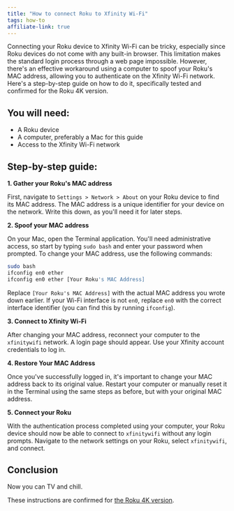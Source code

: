 ```yaml
---
title: "How to connect Roku to Xfinity Wi-Fi"
tags: how-to
affiliate-link: true
---
```


Connecting your Roku device to Xfinity Wi-Fi can be tricky, especially since Roku devices do not come with any built-in browser. This limitation makes the standard login process through a web page impossible. However, there's an effective workaround using a computer to spoof your Roku's MAC address, allowing you to authenticate on the Xfinity Wi-Fi network. Here's a step-by-step guide on how to do it, specifically tested and confirmed for the Roku 4K version.

## You will need:

- A Roku device
- A computer, preferably a Mac for this guide
- Access to the Xfinity Wi-Fi network

## Step-by-step guide:

**1. Gather your Roku's MAC address**

First, navigate to `Settings > Network > About` on your Roku device to find its MAC address. The MAC address is a unique identifier for your device on the network. Write this down, as you'll need it for later steps.

**2. Spoof your MAC address**

On your Mac, open the Terminal application. You'll need administrative access, so start by typing `sudo bash` and enter your password when prompted. To change your MAC address, use the following commands:

```sh
sudo bash
ifconfig en0 ether
ifconfig en0 ether [Your Roku's MAC Address]
```

Replace `[Your Roku's MAC Address]` with the actual MAC address you wrote down earlier. If your Wi-Fi interface is not `en0`, replace `en0` with the correct interface identifier (you can find this by running `ifconfig`).

**3. Connect to Xfinity Wi-Fi**

After changing your MAC address, reconnect your computer to the `xfinitywifi` network. A login page should appear. Use your Xfinity account credentials to log in.

**4. Restore Your MAC Address**

Once you've successfully logged in, it's important to change your MAC address back to its original value. Restart your computer or manually reset it in the Terminal using the same steps as before, but with your original MAC address.

**5. Connect your Roku**

With the authentication process completed using your computer, your Roku device should now be able to connect to `xfinitywifi` without any login prompts. Navigate to the network settings on your Roku, select `xfinitywifi`, and connect.

## Conclusion

Now you can TV and chill.

These instructions are confirmed for [the Roku 4K version](https://amzn.to/475rBFm).